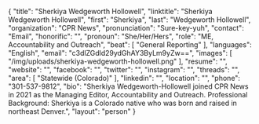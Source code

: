 {
  "title": "Sherkiya Wedgeworth Hollowell",
  "linktitle": "Sherkiya Wedgeworth Hollowell",
  "first": "Sherkiya",
  "last": "Wedgeworth Hollowell",
  "organization": "CPR News",
  "pronunciation": "Sure-key-yuh",
  "contact": "Email",
  "honorific": "",
  "pronoun": "She/Her/Hers",
  "role": "ME, Accountability and Outreach",
  "beat": [
    "General Reporting"
  ],
  "languages": "English",
  "email": "c3dlZGdld29ydGhAY3ByLm9yZw==",
  "images": [
    "/img/uploads/sherkiya-wedgeworth-hollowell.png"
  ],
  "resume": "",
  "website": "",
  "facebook": "",
  "twitter": "",
  "instagram": "",
  "threads": "",
  "area": [
    "Statewide (Colorado)"
  ],
  "linkedin": "",
  "location": "",
  "phone": "301-537-9812",
  "bio": "Sherkiya Wedgeworth-Hollowell joined CPR News in 2021 as the Managing Editor, Accountability and Outreach. Professional Background: Sherkiya is a Colorado native who was born and raised in northeast Denver.",
  "layout": "person"
}
